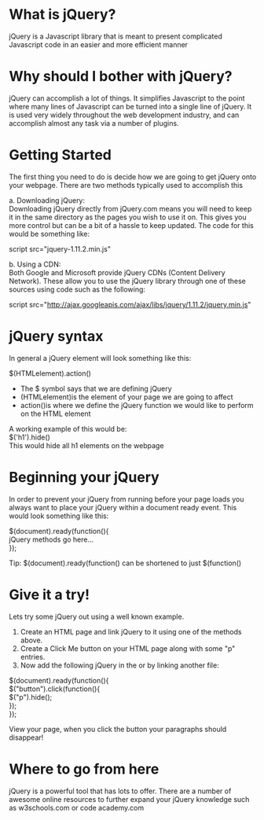 What is jQuery?
===============
jQuery is a Javascript library that is meant to present complicated Javascript code in an easier and more efficient manner

Why should I bother with jQuery?
================================
jQuery can accomplish a lot of things. It simplifies Javascript to the point where many lines of Javascript can be turned into a single line of jQuery. It is used very widely throughout the web development industry, and can accomplish almost any task via a number of plugins.

Getting Started
===============
The first thing you need to do is decide how we are going to get jQuery onto your webpage. There are two methods typically used to accomplish this

a. Downloading jQuery:  
Downloading jQuery directly from jQuery.com means you will need to keep it in the same directory as the pages you wish to use it on. This gives you more control but can be a bit of a hassle to keep updated. The code for this would be something like:

script src="jquery-1.11.2.min.js"

b. Using a CDN:  
Both Google and Microsoft provide jQuery CDNs (Content Delivery Network). These allow you to use the jQuery library through one of these sources using code such as the following:

script src="http://ajax.googleapis.com/ajax/libs/jquery/1.11.2/jquery.min.js"

jQuery syntax 
=============
In general a jQuery element will look something like this:

$(HTMLelement).action()

* The $ symbol says that we are defining jQuery  
* (HTMLelement)is the element of your page we are going to affect  
* action()is where we define the jQuery function we would like to perform on the HTML element  

A working example of this would be:  
$('h1').hide()  
This would hide all h1 elements on the webpage

Beginning your jQuery
=====================
In order to prevent your jQuery from running before your page loads you always want to place your jQuery within a document ready event. This would look something like this:

$(document).ready(function(){  
  jQuery methods go here...  
});  

Tip: $(document).ready(function() can be shortened to just $(function()

Give it a try!
==============
Lets try some jQuery out using a well known example.

1. Create an HTML page and link jQuery to it using one of the methods above. 
2. Create a Click Me button on your HTML page along with some "p" entries. 
3. Now add the following jQuery in the <head> or by linking another file:

$(document).ready(function(){  
  $("button").click(function(){  
    $("p").hide();  
  });  
});   

View your page, when you click the button your paragraphs should disappear!

Where to go from here
=====================
jQuery is a powerful tool that has lots to offer. There are a number of awesome online resources to further expand your jQuery knowledge such as w3schools.com or code academy.com
